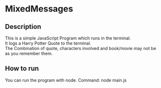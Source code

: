 # MixedMessages

## Description

This is a simple JavaScript Program which runs in the terminal.  
It logs a Harry Potter Quote to the terminal.  
The Combination of quote, characters involved and book/movie may not be as you remember them.

## How to run

You can run the program with node.
Command: node main.js
